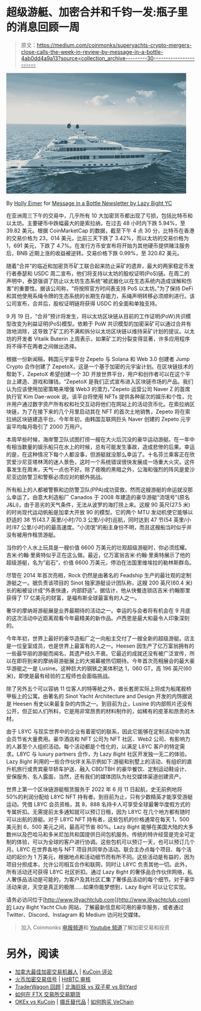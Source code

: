 # 超级游艇、加密合并和千钧一发:瓶子里的消息回顾一周

> 原文：<https://medium.com/coinmonks/superyachts-crypto-mergers-close-calls-the-week-in-review-by-message-in-a-bottle-4ab0dd4a9a13?source=collection_archive---------30----------------------->

![](img/f51e625724bc78a7eca34981e7f05965.png)

By [Holly Eimer](https://medium.com/u/e25f399c6d84?source=post_page-----4ab0dd4a9a13--------------------------------) for [Message in a Bottle Newsletter by Lazy 8ight YC](https://medium.com/u/6dcb932fb22b?source=post_page-----4ab0dd4a9a13--------------------------------)

在亚洲周三下午的交易中，几乎所有 10 大加密货币都出现了亏损，包括比特币和以太坊。主要硬币中跌幅最大的是索拉纳，在过去 48 小时内下跌 5.94%，至 39.82 美元。根据 CoinMarketCap 的数据，截至下午 4 点 30 分，比特币在香港的交易价格为 23，014 美元，比前三天下跌了 3.42%，而以太坊的交易价格为 1，691 美元，下跌了 4.7%。在发行方币安宣布将开始为其他硬币提供赌注服务后，BNB 近期上涨的收益被逆转。交易价格下跌 0.99%，至 320.82 美元。

随着“合并”的临近和加密货币矿工联合起来防止采矿的遗弃，最大的两家稳定币发行者泰瑟和 USDC 周二宣布，他们将支持以太坊的股权证明(PoS)链。在周二的声明中，泰瑟强调了防止以太坊生态系统“被武器化以在生态系统内造成误解和伤害”的重要性。据该公司称，“将按照官方时间表支持 PoS 以太坊。”为了保持 DeFi 和其他使用系绳令牌的生态系统的长期生存能力，系绳声明转移必须顺利进行。该公司宣布，合并后，股权证明链将获得 USDC 的全面和单独支持。

9 月 19 日，“合并”预计将发生，将以太坊区块链从目前的工作证明(PoW)共识模型改变为利益证明(PoS)模型。依赖于 PoW 共识模型的加密采矿可以通过合并有效地消除，这导致了矿工的不满和拆分以太坊区块链以维持采矿计划的提议。以太坊的开发者 Vitalik Buterin 上周表示，如果矿工的分裂变得显著，许多应用程序将不得不在两者之间做出选择。

根据一份新闻稿，韩国元宇宙平台 Zepeto 与 Solana 和 Web 3.0 创建者 Jump Crypto 合作创建了 ZepetoX，这是一个基于加密的元宇宙计划。在区块链技术的帮助下，ZepetoX 希望创建一个 3D 开放世界平台，用户和创作者可以在这个平台上建造、游戏和赚钱。“ZepetoX 是我们正式宣布进入区块链市场的产品。我们认为应该使用加密策略来增强 Web3 的潜力，”Zepeto 运营公司 Naver Z 的首席执行官 Kim Dae-wook 说。该平台将使用 NFTs 提供各种层次的娱乐和个性，允许用户通过数字资产所有权和社交互动将他们在网站上的活动货币化。在索拉纳区块链，为了在接下来的几个月里启动其在 NFT 的首次土地销售，Zepeto 将在索拉纳区块链建造平台。今年年初，由韩国互联网巨头 Naver 创建的 Zepeto 元宇宙平均每月吸引了 2000 万用户。

本周早些时候，海岸警卫队试图打捞一艘在大火后沉没的豪华运动游艇。在一年中有相当数量的娱乐船只在水上的时候，总有可能发生事故，造成悲惨的后果。幸运的是，在这种情况下每个人都没事，但游艇就没那么幸运了。十名芬兰乘客正在欣赏爱沙尼亚塔林湾的迷人景色，这时一个系统错误很快发展成一场重大火灾。这件事发生在周末，天气一点也不好。除了夜晚的黑暗之外，公海和强烈的阵风是爱沙尼亚边防警卫和警察必须应对的额外挑战。

所有船上的人都被警察和边防警卫队(PPA)成功营救，然而这艘游艇的命运就没那么幸运了。由意大利造船厂 Canados 于 2008 年建造的豪华游艇“流氓号”(原名 J&Li)，由于恶劣的天气条件，无法从波罗的海打捞上来。这艘 90 英尺(27.5 米)的时尚现代运动帆船是加拿大开放 90 的模型。它的两个 MTU 发动机使它能够以舒适的 38 节(43.7 英里/小时/70.3 公里/小时)巡航，同时达到 47 节(54 英里/小时/87 公里/小时)的最高速度。“小流氓”的船主身份不明，而且这艘船当时似乎并没有被用作租赁游艇。

当你的个人水上玩具是一艘价值 6600 万美元的壮观超级游艇时，你必须炫耀。吉米·约翰·里奥特似乎正在这么做。最近，亿万富翁吉米·约翰·里奥特展示了他的超级游艇，名为“岩石”，价值 6600 万美元，停泊在法国里维埃拉的勒林斯群岛。

尽管在 2014 年首次亮相，Rock 仍然是由著名的 Feadship 生产的最壮观的定制游艇之一。据负责该项目的 Sinot 独家游艇设计团队称，这艘 200 英尺(60.4 米)长的船被设计成“外表快速，内部舒适”。据估计，他从快餐连锁店吉米·约翰那里获得了 17 亿美元的财富，是福布斯全球最富有的人之一。

奢华的摩纳哥游艇展是业界最期待的活动之一。幸运的与会者将有机会在 9 月底的这次活动中近距离观看今年最精美的新作品。卢西恩是最大和最令人印象深刻的。

今年年初，世界上最好的豪华造船厂之一向船主交付了一艘全新的超级游艇。店主是一位皇室成员，也是世界上最富有的人之一。Heesen 因生产了亿万富翁拥有的一些最华丽的游艇而闻名，其遗产经久不衰。它最近的成就还没有被广泛宣传，所以在即将到来的摩纳哥游艇展上的大揭幕被热切期待。今年首次亮相展会的最大豪华游艇之一是 Lusine。这种巨大的钢铁之美体积达 1，060 GT，高 196 英尺(60 米)，即使是最有经验的工程师也会面临挑战。

除了另外五个可以容纳 11 位客人的特等舱之外，酋长套房实际上将成为船尾舰桥甲板上的公寓。由著名的 Sinot Yacht Architecture and Design 开发的内饰据说是 Heesen 有史以来最复杂的内饰之一。到目前为止，Lusine 的内部照片还没有公开，但正如人们所料，它是用非常昂贵的材料制作的，如稀有的皮革和昂贵的木材。

由于 L8YC 与现实世界中的企业有着密切的联系，因此它能够在定制活动中为其会员节省大量费用。豪华酒店和 NFT 公司为 NFT 社区、Web2 公司、有影响力的人甚至个人组织活动。每个活动都是个性化的，以满足 L8YC 客户的特定需求。L8YC 与 luxury partners 合作，为 Lazy 8ight 社区开发独一无二的体验。Lazy 8ight 利用的一些合作伙伴关系示例如下:游艇和别墅上的活动、有组织的直升机旅行或贵宾豪华轿车护送、融入 CBD/TBH 的豪华餐饮、定制运动鞋设计、安保服务、名人露面，当然，还有我们的媒体团队为社交媒体渠道创建资产。

世界上第一个区块链游艇租赁服务于 2022 年 6 月 11 日起航，史无前例地将 50%的利润分配给 L8YC NFT 持有者。到目前为止，只有少数精英才能享受游艇运动。凭借 L8YC 会员资格，其 8，888 名持卡人可享受全球最奢华度假方式的专属折扣。无需提前太多通知就可以预订日租，因为 L8YC 在几个地方都有随时可以出航的游艇。对于 L8YC NFT 持有者，这些包机的价格通常在每天 1，500 美元到 6，500 美元之间，最高可节省 80%。Lazy 8ight 能够在美国大陆的大多数州以及巴哈马和多米尼加共和国提供日间包机服务。传统的特许经营是完全可定制的体验，可以为全球的客户进行协调。这些包机可以预订一天，也可以预订几个月。L8YC 在世界各地与 NFT 项目共同举办活动。联合主办点每个项目、每个活动的起价为 1 万美元，根据地点和活动细节而有所不同。这些活动是有益的，因为项目分担成本，允许公司相互合作和联网，同时让 L8YC 负责其他一切。此外，所有活动还可获得 L8YC 社区折扣。通过 Lazy 8ight 的奢侈品合作伙伴网络，私人奢侈品活动是可能的，为客户及其社区汇集了奢侈品活动的每个细节。对于豪华活动来说，天空是真正的极限……如果你能梦想到，Lazy 8ight 可以让它实现。

请务必访问位于[http://www.l8yachtclub.com](http://www.l8yachtclub.com)的 Lazy 8ight Yacht Club 网站，了解最新信息和可用的豪华服务，或者通过 Twitter、Discord、Instagram 和 Medium 访问社交媒体。

> 加入 Coinmonks [电报频道](https://t.me/coincodecap)和 [Youtube 频道](https://www.youtube.com/c/coinmonks/videos)了解加密交易和投资

# 另外，阅读

*   [加拿大最佳加密交易机器人](https://coincodecap.com/5-best-crypto-trading-bots-in-canada) | [KuCoin 评论](https://coincodecap.com/kucoin-review)
*   [火币加密交易信号](https://coincodecap.com/huobi-crypto-trading-signals) | [HitBTC 审核](/coinmonks/hitbtc-review-c5143c5d53c2)
*   [TraderWagon 回顾](https://coincodecap.com/traderwagon-review) | [北海巨妖 vs 双子星 vs BitYard](https://coincodecap.com/kraken-vs-gemini-vs-bityard)
*   [如何在 FTX 交易所交易期货](https://coincodecap.com/ftx-futures-trading)
*   [OKEx vs KuCoin](https://coincodecap.com/okex-kucoin) | [摄氏替代品](https://coincodecap.com/celsius-alternatives) | [如何购买 VeChain](https://coincodecap.com/buy-vechain)